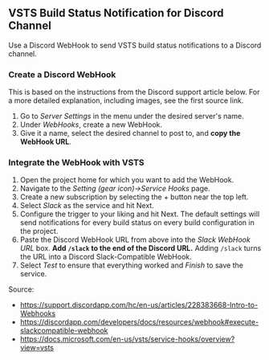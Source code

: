 
## VSTS Build Status Notification for Discord Channel

Use a Discord WebHook to send VSTS build status notifications to a Discord channel.


### Create a Discord WebHook
This is based on the instructions from the Discord support article below.
For a more detailed explanation, including images, see the first source link.

1. Go to *Server Settings* in the menu under the desired server's name.
2. Under *WebHooks*, create a new WebHook.
3. Give it a name, select the desired channel to post to, and **copy the WebHook URL**.

### Integrate the WebHook with VSTS
1. Open the project home for which you want to add the WebHook.
2. Navigate to the *Setting (gear icon)->Service Hooks* page.
3. Create a new subscription by selecting the + button near the top left.
4. Select *Slack* as the service and hit Next.
5. Configure the trigger to your liking and hit Next. The default settings will send notifications for every build status on every build configuration in the project.
6. Paste the Discord WebHook URL from above into the *Slack WebHook URL* box. **Add `/slack` to the end of the Discord URL.** Adding `/slack` turns the URL into a Discord Slack-Compatible WebHook.
7. Select *Test* to ensure that everything worked and *Finish* to save the service.


Source:
- https://support.discordapp.com/hc/en-us/articles/228383668-Intro-to-Webhooks
- https://discordapp.com/developers/docs/resources/webhook#execute-slackcompatible-webhook
- https://docs.microsoft.com/en-us/vsts/service-hooks/overview?view=vsts
